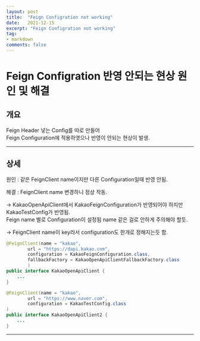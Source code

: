 ```yaml
---
layout: post
title:  "Feign Configration not working"
date:   2021-12-15
excerpt: "Feign Configration not working"
tag:
- markdown 
comments: false
---
```


# Feign Configration 반영 안되는 현상 원인 및 해결


## __개요__
Feign Header 넣는 Config를 따로 만들어  
Feign Configuration에 적용하엿으나 반영이 안되는 현상이 발생.

___

## __상세__
원인 : 같은 FeignClient name이지만 다른 Configuration일때 반영 안됨.  

해결 : FeignClient name 변경하니 정상 작동.

-> KakaoOpenApiClient에서 KakaoFeignConfiguration가 반영되어야 하지만 KakaoTestConfig가 반영됨.  
   Feign name 별로 Configuration이 설정됨 name 같은 걸로 안하게 주의해야 할듯.

-> FeignClient name이 key라서 configuration도 한개로 정해지는듯 함.

``` java
@FeignClient(name = "kakao",
        url = "https://dapi.kakao.com",
        configuration = KakaoFeignConfiguration.class,
        fallbackFactory = KakaoOpenApiClientFallbackFactory.class
        )
public interface KakaoOpenApiClient {
    ...
}
```

``` java
@FeignClient(name = "kakao",
        url = "https://www.naver.com",
        configuration = KakaoTestConfig.class
)
public interface KakaoOpenApiClient2 {
    ...
}
```



___


